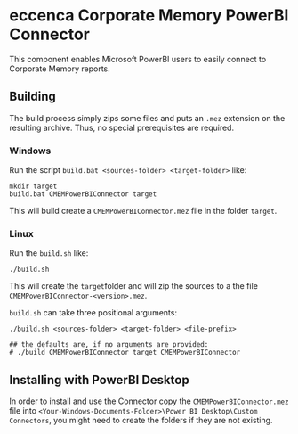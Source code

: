 # eccenca Corporate Memory PowerBI Connector

This component enables Microsoft PowerBI users to easily connect to Corporate Memory reports.

## Building

The build process simply zips some files and puts an `.mez` extension on the resulting archive. Thus, no special prerequisites are required.

### Windows

Run the script `build.bat <sources-folder> <target-folder>` like:

```shell
mkdir target
build.bat CMEMPowerBIConnector target
```

This will build create a `CMEMPowerBIConnector.mez` file in the folder `target`.

### Linux

Run the `build.sh` like:

```shell
./build.sh
```

This will create the `target`folder and will zip the sources to a the file `CMEMPowerBIConnector-<version>.mez`.

`build.sh` can take three positional arguments:

```shell
./build.sh <sources-folder> <target-folder> <file-prefix>

## the defaults are, if no arguments are provided:
# ./build CMEMPowerBIConnector target CMEMPowerBIConnector
```

## Installing with PowerBI Desktop

In order to install and use the Connector copy the `CMEMPowerBIConnector.mez` file into `<Your-Windows-Documents-Folder>\Power BI Desktop\Custom Connectors`, you might need to create the folders if they are not existing.
